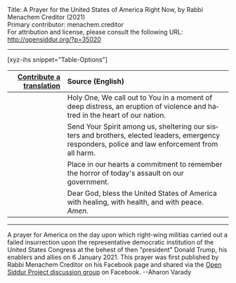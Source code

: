 <html>
<head></head>
<body>
Title: A Prayer for the United States of America Right Now, by Rabbi Menachem Creditor (2021)<br />
Primary contributor: menachem.creditor<br />
For attribution and license, please consult the following URL: <a href="http://opensiddur.org/?p=35020">http://opensiddur.org/?p=35020</a>
<p />
<hr />

[xyz-ihs snippet="Table-Options"]<table style="margin-left: auto; margin-right: auto;" class="draggable">
<thead><tr><th id="x" style="text-align: right;"><a href="/translate/" target="_blank" rel="noopener">Contribute a translation</a></th><th style="text-align: left;">Source (English)</th></tr></thead>
<tbody>
<tr><td style="vertical-align:top;">
<div class="liturgy" lang="he">

</span></div></td>
 
<td style="vertical-align:top;">
<div class="english" lang="en">
Holy One, 
We call out to You 
in a moment of deep distress, 
an eruption of violence and hatred 
in the heart of our nation. 
</div></td></tr>


<tr><td style="vertical-align:top;">
<div class="liturgy" lang="he">

</span></div></td>
 
<td style="vertical-align:top;">
<div class="english" lang="en">
Send Your Spirit among us, 
sheltering our sisters and brothers, 
elected leaders, 
emergency responders, 
police and law enforcement 
from all harm. 
</div></td></tr>


<tr><td style="vertical-align:top;">
<div class="liturgy" lang="he">

</span></div></td>
 
<td style="vertical-align:top;">
<div class="english" lang="en">
Place in our hearts 
a commitment to remember 
the horror of today's assault 
on our government. 
</div></td></tr>


<tr><td style="vertical-align:top;">
<div class="liturgy" lang="he">

</span></div></td>
 
<td style="vertical-align:top;">
<div class="english" lang="en">
Dear God, 
bless the United States of America 
with healing, 
with health, 
and with peace. 
<em>Amen</em>.
</div></td></tr>
</tbody></table>

<hr />

A prayer for America on the day upon which right-wing militias carried out a failed insurrection upon the representative democratic institution of the United States Congress at the behest of then "president" Donald Trump, his enablers and allies on 6 January 2021. This prayer was first published by Rabbi Menachem Creditor on his Facebook page and shared via the <a href="https://www.facebook.com/groups/opensiddur/permalink/10158278189822746/">Open Siddur Project discussion group</a> on Facebook. --Aharon Varady

&nbsp;
</body>
</html>